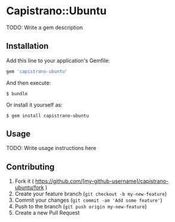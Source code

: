 # Capistrano::Ubuntu

TODO: Write a gem description

## Installation

Add this line to your application's Gemfile:

```ruby
gem 'capistrano-ubuntu'
```

And then execute:

    $ bundle

Or install it yourself as:

    $ gem install capistrano-ubuntu

## Usage

TODO: Write usage instructions here

## Contributing

1. Fork it ( https://github.com/[my-github-username]/capistrano-ubuntu/fork )
2. Create your feature branch (`git checkout -b my-new-feature`)
3. Commit your changes (`git commit -am 'Add some feature'`)
4. Push to the branch (`git push origin my-new-feature`)
5. Create a new Pull Request

